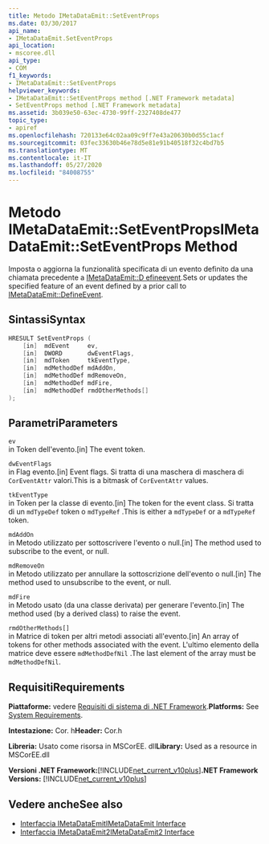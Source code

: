 ```yaml
---
title: Metodo IMetaDataEmit::SetEventProps
ms.date: 03/30/2017
api_name:
- IMetaDataEmit.SetEventProps
api_location:
- mscoree.dll
api_type:
- COM
f1_keywords:
- IMetaDataEmit::SetEventProps
helpviewer_keywords:
- IMetaDataEmit::SetEventProps method [.NET Framework metadata]
- SetEventProps method [.NET Framework metadata]
ms.assetid: 3b039e50-63ec-4730-99ff-2327408de477
topic_type:
- apiref
ms.openlocfilehash: 720133e64c02aa09c9ff7e43a20630b0d55c1acf
ms.sourcegitcommit: 03fec33630b46e78d5e81e91b40518f32c4bd7b5
ms.translationtype: MT
ms.contentlocale: it-IT
ms.lasthandoff: 05/27/2020
ms.locfileid: "84008755"
---
```

# <a name="imetadataemitseteventprops-method"></a><span data-ttu-id="8296d-102">Metodo IMetaDataEmit::SetEventProps</span><span class="sxs-lookup"><span data-stu-id="8296d-102">IMetaDataEmit::SetEventProps Method</span></span>
<span data-ttu-id="8296d-103">Imposta o aggiorna la funzionalità specificata di un evento definito da una chiamata precedente a [IMetaDataEmit::D efineevent](imetadataemit-defineevent-method.md).</span><span class="sxs-lookup"><span data-stu-id="8296d-103">Sets or updates the specified feature of an event defined by a prior call to [IMetaDataEmit::DefineEvent](imetadataemit-defineevent-method.md).</span></span>  
  
## <a name="syntax"></a><span data-ttu-id="8296d-104">Sintassi</span><span class="sxs-lookup"><span data-stu-id="8296d-104">Syntax</span></span>  
  
```cpp  
HRESULT SetEventProps (  
    [in]  mdEvent     ev,
    [in]  DWORD       dwEventFlags,
    [in]  mdToken     tkEventType,
    [in]  mdMethodDef mdAddOn,
    [in]  mdMethodDef mdRemoveOn,
    [in]  mdMethodDef mdFire,
    [in]  mdMethodDef rmdOtherMethods[]
);  
```  
  
## <a name="parameters"></a><span data-ttu-id="8296d-105">Parametri</span><span class="sxs-lookup"><span data-stu-id="8296d-105">Parameters</span></span>  
 `ev`  
 <span data-ttu-id="8296d-106">in Token dell'evento.</span><span class="sxs-lookup"><span data-stu-id="8296d-106">[in] The event token.</span></span>  
  
 `dwEventFlags`  
 <span data-ttu-id="8296d-107">in Flag evento.</span><span class="sxs-lookup"><span data-stu-id="8296d-107">[in] Event flags.</span></span> <span data-ttu-id="8296d-108">Si tratta di una maschera di maschera di `CorEventAttr` valori.</span><span class="sxs-lookup"><span data-stu-id="8296d-108">This is a bitmask of `CorEventAttr` values.</span></span>  
  
 `tkEventType`  
 <span data-ttu-id="8296d-109">in Token per la classe di evento.</span><span class="sxs-lookup"><span data-stu-id="8296d-109">[in] The token for the event class.</span></span> <span data-ttu-id="8296d-110">Si tratta di un `mdTypeDef` token o `mdTypeRef` .</span><span class="sxs-lookup"><span data-stu-id="8296d-110">This is either a `mdTypeDef` or a `mdTypeRef` token.</span></span>  
  
 `mdAddOn`  
 <span data-ttu-id="8296d-111">in Metodo utilizzato per sottoscrivere l'evento o null.</span><span class="sxs-lookup"><span data-stu-id="8296d-111">[in] The method used to subscribe to the event, or null.</span></span>  
  
 `mdRemoveOn`  
 <span data-ttu-id="8296d-112">in Metodo utilizzato per annullare la sottoscrizione dell'evento o null.</span><span class="sxs-lookup"><span data-stu-id="8296d-112">[in] The method used to unsubscribe to the event, or null.</span></span>  
  
 `mdFire`  
 <span data-ttu-id="8296d-113">in Metodo usato (da una classe derivata) per generare l'evento.</span><span class="sxs-lookup"><span data-stu-id="8296d-113">[in] The method used (by a derived class) to raise the event.</span></span>  
  
 `rmdOtherMethods[]`  
 <span data-ttu-id="8296d-114">in Matrice di token per altri metodi associati all'evento.</span><span class="sxs-lookup"><span data-stu-id="8296d-114">[in] An array of tokens for other methods associated with the event.</span></span> <span data-ttu-id="8296d-115">L'ultimo elemento della matrice deve essere `mdMethodDefNil` .</span><span class="sxs-lookup"><span data-stu-id="8296d-115">The last element of the array must be `mdMethodDefNil`.</span></span>  
  
## <a name="requirements"></a><span data-ttu-id="8296d-116">Requisiti</span><span class="sxs-lookup"><span data-stu-id="8296d-116">Requirements</span></span>  
 <span data-ttu-id="8296d-117">**Piattaforme:** vedere [Requisiti di sistema di .NET Framework](../../get-started/system-requirements.md).</span><span class="sxs-lookup"><span data-stu-id="8296d-117">**Platforms:** See [System Requirements](../../get-started/system-requirements.md).</span></span>  
  
 <span data-ttu-id="8296d-118">**Intestazione:** Cor. h</span><span class="sxs-lookup"><span data-stu-id="8296d-118">**Header:** Cor.h</span></span>  
  
 <span data-ttu-id="8296d-119">**Libreria:** Usato come risorsa in MSCorEE. dll</span><span class="sxs-lookup"><span data-stu-id="8296d-119">**Library:** Used as a resource in MSCorEE.dll</span></span>  
  
 <span data-ttu-id="8296d-120">**Versioni .NET Framework:**[!INCLUDE[net_current_v10plus](../../../../includes/net-current-v10plus-md.md)]</span><span class="sxs-lookup"><span data-stu-id="8296d-120">**.NET Framework Versions:** [!INCLUDE[net_current_v10plus](../../../../includes/net-current-v10plus-md.md)]</span></span>  
  
## <a name="see-also"></a><span data-ttu-id="8296d-121">Vedere anche</span><span class="sxs-lookup"><span data-stu-id="8296d-121">See also</span></span>

- [<span data-ttu-id="8296d-122">Interfaccia IMetaDataEmit</span><span class="sxs-lookup"><span data-stu-id="8296d-122">IMetaDataEmit Interface</span></span>](imetadataemit-interface.md)
- [<span data-ttu-id="8296d-123">Interfaccia IMetaDataEmit2</span><span class="sxs-lookup"><span data-stu-id="8296d-123">IMetaDataEmit2 Interface</span></span>](imetadataemit2-interface.md)
